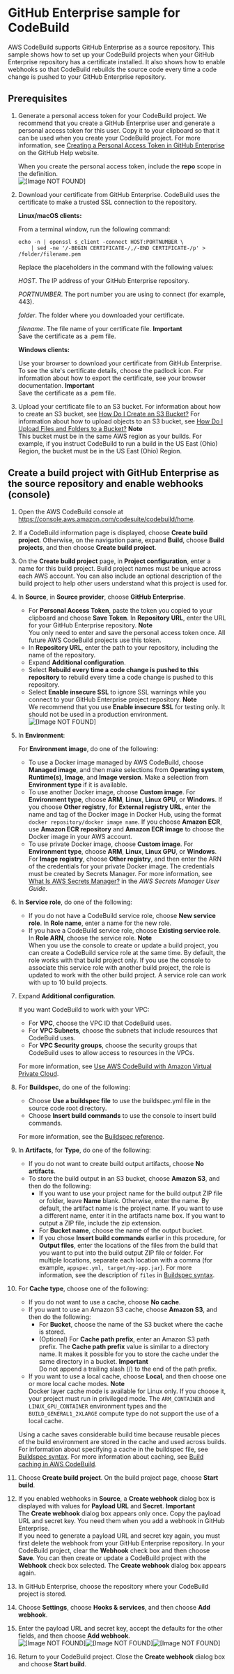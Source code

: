# GitHub Enterprise sample for CodeBuild<a name="sample-github-enterprise"></a>

AWS CodeBuild supports GitHub Enterprise as a source repository\. This sample shows how to set up your CodeBuild projects when your GitHub Enterprise repository has a certificate installed\. It also shows how to enable webhooks so that CodeBuild rebuilds the source code every time a code change is pushed to your GitHub Enterprise repository\.

## Prerequisites<a name="sample-github-enterprise-prerequisites"></a>

1. Generate a personal access token for your CodeBuild project\. We recommend that you create a GitHub Enterprise user and generate a personal access token for this user\. Copy it to your clipboard so that it can be used when you create your CodeBuild project\. For more information, see [Creating a Personal Access Token in GitHub Enterprise](https://help.github.com/articles/creating-a-personal-access-token-for-the-command-line/) on the GitHub Help website\.

   When you create the personal access token, include the **repo** scope in the definition\.  
![\[Image NOT FOUND\]](http://docs.aws.amazon.com/codebuild/latest/userguide/images/scopes.png)

1. Download your certificate from GitHub Enterprise\. CodeBuild uses the certificate to make a trusted SSL connection to the repository\.

   **Linux/macOS clients:**

   From a terminal window, run the following command:

   ```
   echo -n | openssl s_client -connect HOST:PORTNUMBER \
       | sed -ne '/-BEGIN CERTIFICATE-/,/-END CERTIFICATE-/p' > /folder/filename.pem
   ```

   Replace the placeholders in the command with the following values:

   *HOST*\. The IP address of your GitHub Enterprise repository\.

   *PORTNUMBER*\. The port number you are using to connect \(for example, 443\)\.

   *folder*\. The folder where you downloaded your certificate\.

   *filename*\. The file name of your certificate file\.
**Important**  
Save the certificate as a \.pem file\.

   **Windows clients:**

   Use your browser to download your certificate from GitHub Enterprise\. To see the site's certificate details, choose the padlock icon\. For information about how to export the certificate, see your browser documentation\.
**Important**  
Save the certificate as a \.pem file\.

1. Upload your certificate file to an S3 bucket\. For information about how to create an S3 bucket, see [How Do I Create an S3 Bucket?](https://docs.aws.amazon.com/AmazonS3/latest/user-guide/create-bucket.html) For information about how to upload objects to an S3 bucket, see [How Do I Upload Files and Folders to a Bucket?](https://docs.aws.amazon.com/AmazonS3/latest/user-guide/upload-objects.html)
**Note**  
This bucket must be in the same AWS region as your builds\. For example, if you instruct CodeBuild to run a build in the US East \(Ohio\) Region, the bucket must be in the US East \(Ohio\) Region\.

## Create a build project with GitHub Enterprise as the source repository and enable webhooks \(console\)<a name="sample-github-enterprise-running"></a>

1. Open the AWS CodeBuild console at [https://console\.aws\.amazon\.com/codesuite/codebuild/home](https://console.aws.amazon.com/codesuite/codebuild/home)\.

1.  If a CodeBuild information page is displayed, choose **Create build project**\. Otherwise, on the navigation pane, expand **Build**, choose **Build projects**, and then choose **Create build project**\. 

1. On the **Create build project** page, in **Project configuration**, enter a name for this build project\. Build project names must be unique across each AWS account\. You can also include an optional description of the build project to help other users understand what this project is used for\.

1. In **Source**, in **Source provider**, choose **GitHub Enterprise**\.
   + For **Personal Access Token**, paste the token you copied to your clipboard and choose **Save Token**\. In **Repository URL**, enter the URL for your GitHub Enterprise repository\.
**Note**  
You only need to enter and save the personal access token once\. All future AWS CodeBuild projects use this token\.
   + In **Repository URL**, enter the path to your repository, including the name of the repository\.
   + Expand **Additional configuration**\.
   + Select **Rebuild every time a code change is pushed to this repository** to rebuild every time a code change is pushed to this repository\.
   + Select **Enable insecure SSL** to ignore SSL warnings while you connect to your GitHub Enterprise project repository\.
**Note**  
We recommend that you use **Enable insecure SSL** for testing only\. It should not be used in a production environment\.  
![\[Image NOT FOUND\]](http://docs.aws.amazon.com/codebuild/latest/userguide/images/github-enterprise.png)

1. In **Environment**:

   For **Environment image**, do one of the following:
   + To use a Docker image managed by AWS CodeBuild, choose **Managed image**, and then make selections from **Operating system**, **Runtime\(s\)**, **Image**, and **Image version**\. Make a selection from **Environment type** if it is available\.
   + To use another Docker image, choose **Custom image**\. For **Environment type**, choose **ARM**, **Linux**, **Linux GPU**, or **Windows**\. If you choose **Other registry**, for **External registry URL**, enter the name and tag of the Docker image in Docker Hub, using the format `docker repository/docker image name`\. If you choose **Amazon ECR**, use **Amazon ECR repository** and **Amazon ECR image** to choose the Docker image in your AWS account\.
   + To use private Docker image, choose **Custom image**\. For **Environment type**, choose **ARM**, **Linux**, **Linux GPU**, or **Windows**\. For **Image registry**, choose **Other registry**, and then enter the ARN of the credentials for your private Docker image\. The credentials must be created by Secrets Manager\. For more information, see [What Is AWS Secrets Manager?](https://docs.aws.amazon.com/secretsmanager/latest/userguide/) in the *AWS Secrets Manager User Guide*\.

1. In **Service role**, do one of the following:
   + If you do not have a CodeBuild service role, choose **New service role**\. In **Role name**, enter a name for the new role\.
   + If you have a CodeBuild service role, choose **Existing service role**\. In **Role ARN**, choose the service role\.
**Note**  
When you use the console to create or update a build project, you can create a CodeBuild service role at the same time\. By default, the role works with that build project only\. If you use the console to associate this service role with another build project, the role is updated to work with the other build project\. A service role can work with up to 10 build projects\.

1. Expand **Additional configuration**\.

   If you want CodeBuild to work with your VPC:
   + For **VPC**, choose the VPC ID that CodeBuild uses\.
   + For **VPC Subnets**, choose the subnets that include resources that CodeBuild uses\.
   + For **VPC Security groups**, choose the security groups that CodeBuild uses to allow access to resources in the VPCs\.

   For more information, see [Use AWS CodeBuild with Amazon Virtual Private Cloud](vpc-support.md)\.

1. For **Buildspec**, do one of the following:
   + Choose **Use a buildspec file** to use the buildspec\.yml file in the source code root directory\.
   + Choose **Insert build commands** to use the console to insert build commands\.

   For more information, see the [Buildspec reference](build-spec-ref.md)\.

1. In **Artifacts**, for **Type**, do one of the following:
   + If you do not want to create build output artifacts, choose **No artifacts**\.
   + To store the build output in an S3 bucket, choose **Amazon S3**, and then do the following:
     + If you want to use your project name for the build output ZIP file or folder, leave **Name** blank\. Otherwise, enter the name\. By default, the artifact name is the project name\. If you want to use a different name, enter it in the artifacts name box\. If you want to output a ZIP file, include the zip extension\.
     + For **Bucket name**, choose the name of the output bucket\.
     + If you chose **Insert build commands** earlier in this procedure, for **Output files**, enter the locations of the files from the build that you want to put into the build output ZIP file or folder\. For multiple locations, separate each location with a comma \(for example, `appspec.yml, target/my-app.jar`\)\. For more information, see the description of `files` in [Buildspec syntax](build-spec-ref.md#build-spec-ref-syntax)\.

1. For **Cache type**, choose one of the following:
   + If you do not want to use a cache, choose **No cache**\.
   + If you want to use an Amazon S3 cache, choose **Amazon S3**, and then do the following:
     + For **Bucket**, choose the name of the S3 bucket where the cache is stored\.
     + \(Optional\) For **Cache path prefix**, enter an Amazon S3 path prefix\. The **Cache path prefix** value is similar to a directory name\. It makes it possible for you to store the cache under the same directory in a bucket\. 
**Important**  
Do not append a trailing slash \(/\) to the end of the path prefix\.
   +  If you want to use a local cache, choose **Local**, and then choose one or more local cache modes\. 
**Note**  
Docker layer cache mode is available for Linux only\. If you choose it, your project must run in privileged mode\. The `ARM_CONTAINER` and `LINUX_GPU_CONTAINER` environment types and the `BUILD_GENERAL1_2XLARGE` compute type do not support the use of a local cache\.

   Using a cache saves considerable build time because reusable pieces of the build environment are stored in the cache and used across builds\. For information about specifying a cache in the buildspec file, see [Buildspec syntax](build-spec-ref.md#build-spec-ref-syntax)\. For more information about caching, see [Build caching in AWS CodeBuild](build-caching.md)\. 

1. Choose **Create build project**\. On the build project page, choose **Start build**\.

1. If you enabled webhooks in **Source**, a **Create webhook** dialog box is displayed with values for **Payload URL** and **Secret**\. 
**Important**  
The **Create webhook** dialog box appears only once\. Copy the payload URL and secret key\. You need them when you add a webhook in GitHub Enterprise\.   
If you need to generate a payload URL and secret key again, you must first delete the webhook from your GitHub Enterprise repository\. In your CodeBuild project, clear the **Webhook** check box and then choose **Save**\. You can then create or update a CodeBuild project with the **Webhook** check box selected\. The **Create webhook** dialog box appears again\.

1. In GitHub Enterprise, choose the repository where your CodeBuild project is stored\.

1.  Choose **Settings**, choose **Hooks & services**, and then choose **Add webhook**\.

1. Enter the payload URL and secret key, accept the defaults for the other fields, and then choose **Add webhook**\.  
![\[Image NOT FOUND\]](http://docs.aws.amazon.com/codebuild/latest/userguide/images/ghe-webhook.png)![\[Image NOT FOUND\]](http://docs.aws.amazon.com/codebuild/latest/userguide/)![\[Image NOT FOUND\]](http://docs.aws.amazon.com/codebuild/latest/userguide/)

1. Return to your CodeBuild project\. Close the **Create webhook** dialog box and choose **Start build**\.